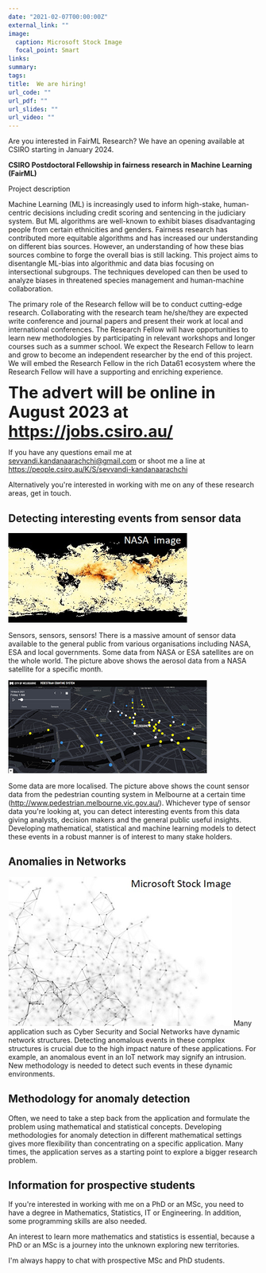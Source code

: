 ```yaml
---
date: "2021-02-07T00:00:00Z"
external_link: ""
image:
  caption: Microsoft Stock Image
  focal_point: Smart
links:
summary: 
tags:
title:  We are hiring!
url_code: ""
url_pdf: ""
url_slides: ""
url_video: ""
---
```


<style type="text/css">
.main-container {
  max-width: 1800px !important;
  margin-left: auto;
  margin-right: auto;
}
</style>

Are you interested in FairML Research? We have an opening available at CSIRO starting in January 2024. 

**CSIRO Postdoctoral Fellowship in fairness research in Machine Learning (FairML)**

 
Project description

Machine Learning (ML) is increasingly used to inform high-stake, human-centric decisions including credit scoring and sentencing in the judiciary system. But ML algorithms are well-known to exhibit biases disadvantaging people from certain ethnicities and genders. Fairness research has contributed more equitable algorithms and has increased our understanding on different bias sources. However, an understanding of how these bias sources combine to forge the overall bias is still lacking. This project aims to disentangle ML-bias into algorithmic and data bias focusing on intersectional subgroups. The techniques developed can then be used to analyze biases in threatened species management and human-machine collaboration. 

The primary role of the Research fellow will be to conduct cutting-edge research. Collaborating with the research team he/she/they are expected write conference and journal papers and present their work at local and international conferences. The Research Fellow will have opportunities to learn new methodologies by participating in relevant workshops and longer courses such as a summer school. We expect the Research Fellow to learn and grow to become an independent researcher by the end of this project. We will embed the Research Fellow in the rich Data61 ecosystem where the Research Fellow will have a supporting and enriching experience.

<font size="6"> **The advert will be online in August 2023 at https://jobs.csiro.au/** 
</font> 

If you have any questions email me at sevvandi.kandanaarachchi@gmail.com or shoot me a line at https://people.csiro.au/K/S/sevvandi-kandanaarachchi





Alternatively you're interested in working with me on any of these research areas, get in touch. 

## Detecting interesting events from sensor data
![half-size image](NASA.jpg)

Sensors, sensors, sensors! There is a massive amount of sensor data available to the general public from various organisations including NASA, ESA and local governments. Some data from NASA or ESA satellites are on the whole world. The  picture above shows the aerosol data from a NASA satellite for a specific month.    

![half-size image](melbourne_peds.png)

Some data are more localised. The picture above shows the count sensor data from the pedestrian counting system in Melbourne at a certain time (http://www.pedestrian.melbourne.vic.gov.au/). Whichever type of sensor data you're looking at, you can detect interesting events from this data giving analysts, decision makers and the general public useful insights. Developing mathematical, statistical and machine learning models to detect these events in a robust manner is of interest to many stake holders. 

## Anomalies in Networks

![half-size image](Network.jpg)
Many application such as Cyber Security and Social Networks have dynamic network structures. Detecting anomalous events in these complex structures is crucial due to the high impact nature of these applications. For example, an anomalous event in an IoT network may signify an intrusion.  New methodology is needed to detect such events in these dynamic environments. 

## Methodology for anomaly detection
Often, we need to take a step back from the application and formulate the problem using mathematical and statistical concepts. Developing methodologies for anomaly detection in different mathematical settings gives more flexibility than concentrating on a specific application. Many times,  the application serves as a starting point to explore a bigger research problem.

## Information for prospective students 
If you're interested in working with me on a PhD or an MSc, you need to have a degree in Mathematics, Statistics, IT or Engineering. In addition, some programming skills are also needed. 

An interest to learn more mathematics and statistics is essential, because a PhD or an MSc is a journey into the unknown exploring new territories. 

I'm always happy to chat with prospective MSc and PhD students. 


